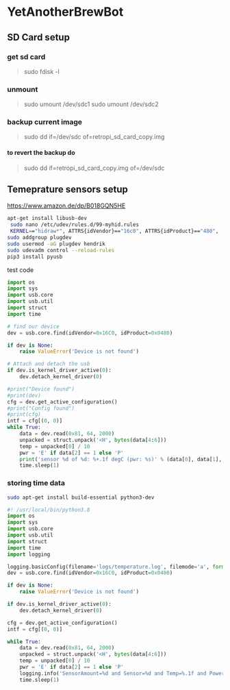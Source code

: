 # YetAnotherBrewBot

## SD Card setup
### get sd card
> sudo fdisk -l

### unmount
> sudo umount /dev/sdc1
>  sudo umount /dev/sdc2

### backup current image
> sudo dd if=/dev/sdc of=retropi_sd_card_copy.img

#### to revert the backup do
> sudo dd if=retropi_sd_card_copy.img of=/dev/sdc

## Temeprature sensors setup
https://www.amazon.de/dp/B018GQN5HE
```bash
apt-get install libusb-dev
 sudo nano /etc/udev/rules.d/99-myhid.rules
 KERNEL=="hidraw*", ATTRS{idVendor}=="16c0", ATTRS{idProduct}=="480",  MODE="0666", GROUP="plugdev", TAG+="uaccess", TAG+="udev-acl"
sudo addgroup plugdev
sudo usermod -aG plugdev hendrik
sudo udevadm control --reload-rules
pip3 install pyusb
```
test code
```python
import os
import sys
import usb.core
import usb.util
import struct
import time

# find our device
dev = usb.core.find(idVendor=0x16C0, idProduct=0x0480)

if dev is None:
    raise ValueError('Device is not found')

# Attach and detach the usb
if dev.is_kernel_driver_active(0):
    dev.detach_kernel_driver(0)

#print("Device found")
#print(dev)
cfg = dev.get_active_configuration()
#print("Config found")
#print(cfg)
intf = cfg[(0, 0)]
while True:
    data = dev.read(0x81, 64, 2000)
    unpacked = struct.unpack('<H', bytes(data[4:6]))
    temp = unpacked[0] / 10
    pwr = 'E' if data[2] == 1 else 'P'
    print('sensor %d of %d: %+.1f degC (pwr: %s)' % (data[0], data[1], temp, pwr))
    time.sleep(1)
```


### storing time data
```bash
sudo apt-get install build-essential python3-dev


```

```python
#! /usr/local/bin/python3.8
import os
import sys
import usb.core
import usb.util
import struct
import time
import logging 

logging.basicConfig(filename='logs/temperature.log', filemode='a', format='%(created)f %(message)s', level=logging.INFO) 
dev = usb.core.find(idVendor=0x16C0, idProduct=0x0480)

if dev is None:
    raise ValueError('Device is not found')

if dev.is_kernel_driver_active(0):
    dev.detach_kernel_driver(0)

cfg = dev.get_active_configuration()
intf = cfg[(0, 0)]

while True:
    data = dev.read(0x81, 64, 2000)
    unpacked = struct.unpack('<H', bytes(data[4:6]))
    temp = unpacked[0] / 10
    pwr = 'E' if data[2] == 1 else 'P'
    logging.info('SensorAmount=%d and Sensor=%d and Temp=%.1f and Power=%s' % (data[0], data[1], temp, pwr))
    time.sleep(1)
```


